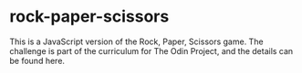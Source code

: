 # rock-paper-scissors
This is a JavaScript version of the Rock, Paper, Scissors game. The challenge is part of the curriculum for The Odin Project, and the details can be found here.
